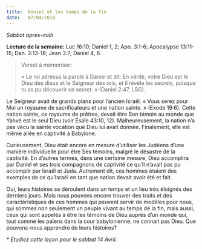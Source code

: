 ```yaml
---
title:  Daniel et les temps de la fin
date:   07/04/2018
---
```


_Sabbat après-midi_

**Lecture de la semaine:** Luc 16:10; Daniel 1, 2; Apo. 3:1-6; Apocalypse 13:11-15; Dan. 3:13-18; Jean 3:7; Daniel 4, 6.

><p>Verset à mémoriser:</p>
>« Le roi adressa la parole à Daniel et dit: En vérité, votre Dieu est le Dieu des dieux et le Seigneur des rois, et il révèle les secrets, puisque tu as pu découvrir ce secret. » (Daniel 2:47, LSG).

Le Seigneur avait de grands plans pour l’ancien Israël. « Vous serez pour Moi un royaume de sacrificateurs et une nation sainte. » (Exode 19:6). Cette nation sainte, ce royaume de prêtres, devait être Son témoin au monde que Yahvé est le seul Dieu (voir Ésaïe 43:10, 12). Malheureusement, la nation n’a pas vécu la sainte vocation que Dieu lui avait donnée. Finalement, elle est même allée en captivité à Babylone.

Curieusement, Dieu était encore en mesure d’utiliser les Judéens d’une manière individuelle pour être Ses témoins, malgré le désastre de la captivité. En d’autres termes, dans une certaine mesure, Dieu accomplira par Daniel et ses trois compagnons de captivité ce qu’Il n’avait pas pu accomplir par Israël et Juda. Autrement dit, ces hommes étaient des exemples de ce qu’Israël en tant que nation devait avoir été et fait.

Oui, leurs histoires se déroulent dans un temps et un lieu très éloignés des derniers jours. Mais nous pouvons encore trouver des traits et des caractéristiques de ces hommes qui peuvent servir de modèles pour nous, qui sommes non seulement un peuple vivant au temps de la fin, mais aussi, ceux qui sont appelés à être les témoins de Dieu auprès d’un monde qui, tout comme les païens dans la cour babylonienne, ne connait pas Dieu. Que pouvons-nous apprendre de leurs histoires?

_* Étudiez cette leçon pour le sabbat 14 Avril._